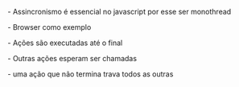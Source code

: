 <div class="section-left-align">
<p>- Assincronismo é essencial no javascript por esse ser monothread </p>

<p class="fragment">- Browser como exemplo</p>

<p class="fragment">- Ações são executadas até o final </p>

<p class="fragment">- Outras ações esperam ser chamadas </p>

<p class="fragment">- uma ação que não termina trava todos as outras </p>
</div>
